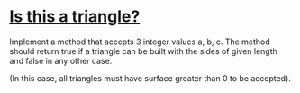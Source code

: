 # [Is this a triangle?](https://www.codewars.com/kata/is-this-a-triangle "https://www.codewars.com/kata/56606694ec01347ce800001b")

Implement a method that accepts 3 integer values a, b, c. The method should return true if a triangle can be built with the sides of given length and false in any other case.

(In this case, all triangles must have surface greater than 0 to be accepted).
